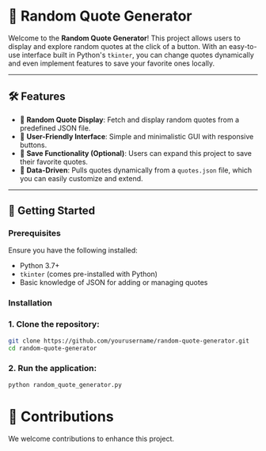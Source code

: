 # 📜 Random Quote Generator

Welcome to the **Random Quote Generator**! This project allows users to display and explore random quotes at the click of a button. With an easy-to-use interface built in Python's `tkinter`, you can change quotes dynamically and even implement features to save your favorite ones locally. 

---

## 🛠️ Features
- 🌟 **Random Quote Display**: Fetch and display random quotes from a predefined JSON file.
- 🎨 **User-Friendly Interface**: Simple and minimalistic GUI with responsive buttons.
- 📂 **Save Functionality (Optional)**: Users can expand this project to save their favorite quotes.
- 💾 **Data-Driven**: Pulls quotes dynamically from a `quotes.json` file, which you can easily customize and extend.

---

## 🚀 Getting Started

### Prerequisites
Ensure you have the following installed:
- Python 3.7+
- `tkinter` (comes pre-installed with Python)
- Basic knowledge of JSON for adding or managing quotes

### Installation
### 1. Clone the repository:
   ```bash
   git clone https://github.com/yourusername/random-quote-generator.git
   cd random-quote-generator
   ```
### 2. Run the application:
```bash
python random_quote_generator.py
```

# 🤝 Contributions
We welcome contributions to enhance this project. 



